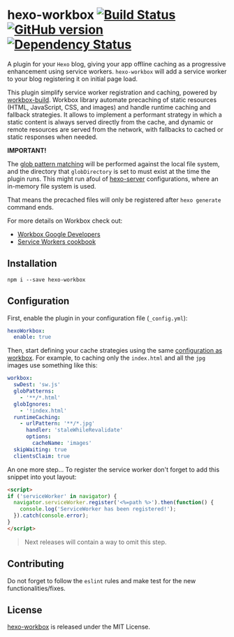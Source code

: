 # hexo-workbox [![Build Status](https://travis-ci.org/josex2r/hexo-workbox.svg?branch=master)](https://travis-ci.org/josex2r/hexo-workbox) [![GitHub version](https://badge.fury.io/gh/josex2r%2Fhexo-workbox.svg)](https://badge.fury.io/gh/josex2r%2Fhexo-workbox) [![Dependency Status](https://travis-ci.org/josex2r/hexo-workbox.svg)](https://travis-ci.org/josex2r/hexo-workbox)

A plugin for your `Hexo` blog, giving your app offline caching as a progressive enhancement using service workers.
`hexo-workbox` will add a service worker to your blog registering it on initial page load.

This plugin simplify service worker registration and caching, powered by [workbox-build](https://www.npmjs.com/package/workbox-build).
Workbox library automate precaching of static resources (HTML, JavaScript, CSS, and images) and handle runtime caching and fallback strategies.
It allows to implement a performant strategy in which a static content is always served directly from the cache, and dynamic or remote resources are served from the network, with fallbacks to cached or static responses when needed.

**IMPORTANT!**

The [glob pattern matching](https://github.com/isaacs/node-glob#glob-primer) will be performed against the local file system, and the directory that `globDirectory` is set to must exist at the time the plugin runs.
This might run afoul of [hexo-server](https://github.com/hexojs/hexo-server/) configurations, where an in-memory file system is used.

That means the precached files will only be registered after `hexo generate` command ends.

For more details on Workbox check out:
- [Workbox Google Developers](https://developers.google.com/web/tools/workbox/)
- [Service Workers cookbook](https://serviceworke.rs/)

## Installation

`npm i --save hexo-workbox`

## Configuration

First, enable the plugin in your configuration file (`_config.yml`):

```yml
hexoWorkbox:
  enable: true
```

Then, start defining your cache strategies using the same [configuration as workbox](https://developers.google.com/web/tools/workbox/modules/workbox-build#generatesw).
For example, to caching only the `index.html` and all the `jpg` images use something like this:

```yml
workbox:
  swDest: 'sw.js'
  globPatterns:
    - '**/*.html'
  globIgnores:
    - '!index.html'
  runtimeCaching:
    - urlPattern: '**/*.jpg'
      handler: 'staleWhileRevalidate'
      options:
        cacheName: 'images'
  skipWaiting: true
  clientsClaim: true
```

An one more step...
To register the service worker don't forget to add this snippet into yout layout:

```html
<script>
if ('serviceWorker' in navigator) {
  navigator.serviceWorker.register('<%=path %>').then(function() {
    console.log('ServiceWorker has been registered!');
  }).catch(console.error);
}
</script>
```

> Next releases will contain a way to omit this step.

## Contributing

Do not forget to follow the `eslint` rules and make test for the new functionalities/fixes.

## License

[hexo-workbox](https://github.com/josex2r/hexo-workbox) is released under the MIT License.
